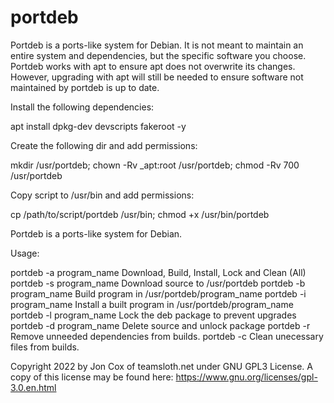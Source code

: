 # portdeb
Portdeb is a ports-like system for Debian. It is not meant to maintain an entire system and dependencies, but the specific software you choose. Portdeb works with apt to ensure apt does not overwrite its changes. However, upgrading with apt will still be needed to ensure software not maintained by portdeb is up to date.  

Install the following dependencies:

apt install dpkg-dev devscripts fakeroot -y

Create the following dir and add permissions:

mkdir /usr/portdeb;
chown -Rv _apt:root /usr/portdeb;
chmod -Rv 700 /usr/portdeb

Copy script to /usr/bin and add permissions:

cp /path/to/script/portdeb /usr/bin;
chmod +x /usr/bin/portdeb

Portdeb is a ports-like system for Debian.

Usage:

portdeb -a program_name  Download, Build, Install, Lock and Clean (All)
portdeb -s program_name  Download source to /usr/portdeb
portdeb -b program_name  Build program in /usr/portdeb/program_name
portdeb -i program_name  Install a built program in /usr/portdeb/program_name
portdeb -l program_name  Lock the deb package to prevent upgrades
portdeb -d program_name  Delete source and unlock package
portdeb -r  Remove unneeded dependencies from builds.
portdeb -c  Clean unecessary files from builds.

Copyright 2022 by Jon Cox of teamsloth.net under GNU GPL3 License. 
A copy of this license may be found here: https://www.gnu.org/licenses/gpl-3.0.en.html 
